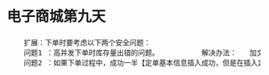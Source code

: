 # 电子商城第九天

### 
<pre>
    扩展：下单时要考虑以下两个安全问题：
    问题1 ：高并发下单时库存量出错的问题。          解决办法：   加文件锁
    问题2 ：如果下单过程中，成功一半【定单基本信息插入成功，但是在插入定单商品表时突然断电，结果导致定单商品和库存量表操作失败】，那么数据会不完整。     解决办法：事务。【前提：相关表必须使用InnoDB引擎】
</pre>